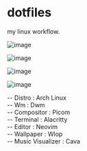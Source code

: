 # dotfiles
my linux workflow.


![image](https://user-images.githubusercontent.com/103060398/226700195-3ffce5be-5523-4943-ab12-3b1e5c3e0f02.png)

![image](https://user-images.githubusercontent.com/103060398/221401307-bcd60ccb-3ec7-4058-9738-e6d137f23364.png)


![image](https://user-images.githubusercontent.com/103060398/221401410-0a3b9841-a9de-4191-aa15-0bf737fa7b7d.png)


![image](https://user-images.githubusercontent.com/103060398/221401443-a20bc8ac-bf0b-4ce9-8a5b-99d100779e16.png)



-- Distro : Arch Linux <br>
-- Wm : Dwm <br>
-- Compositor : Picom <br>
-- Terminal : Alacritty <br>
-- Editor : Neovim <br>
-- Wallpaper : Wlop <br>
-- Music Visualizer : Cava 
